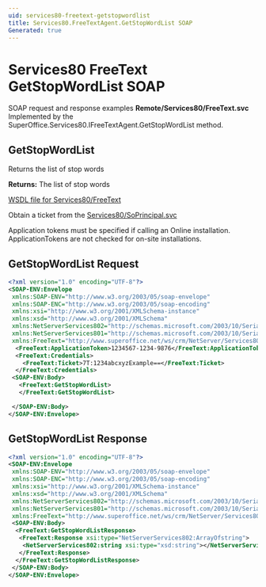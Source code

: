```yaml
---
uid: services80-freetext-getstopwordlist
title: Services80.FreeTextAgent.GetStopWordList SOAP
Generated: true
---
```


# Services80 FreeText GetStopWordList SOAP

SOAP request and response examples **Remote/Services80/FreeText.svc**
Implemented by the <see cref="M:SuperOffice.Services80.IFreeTextAgent.GetStopWordList">SuperOffice.Services80.IFreeTextAgent.GetStopWordList</see> method.

## GetStopWordList

Returns the list of stop words


**Returns:** The list of stop words


[WSDL file for Services80/FreeText](../Services80-FreeText.md)

Obtain a ticket from the [Services80/SoPrincipal.svc](../SoPrincipal/index.md)

Application tokens must be specified if calling an Online installation. ApplicationTokens are not checked for on-site installations.

## GetStopWordList Request

```xml
<?xml version="1.0" encoding="UTF-8"?>
<SOAP-ENV:Envelope
 xmlns:SOAP-ENV="http://www.w3.org/2003/05/soap-envelope"
 xmlns:SOAP-ENC="http://www.w3.org/2003/05/soap-encoding"
 xmlns:xsi="http://www.w3.org/2001/XMLSchema-instance"
 xmlns:xsd="http://www.w3.org/2001/XMLSchema"
 xmlns:NetServerServices802="http://schemas.microsoft.com/2003/10/Serialization/Arrays"
 xmlns:NetServerServices801="http://schemas.microsoft.com/2003/10/Serialization/"
 xmlns:FreeText="http://www.superoffice.net/ws/crm/NetServer/Services80">
  <FreeText:ApplicationToken>1234567-1234-9876</FreeText:ApplicationToken>
  <FreeText:Credentials>
    <FreeText:Ticket>7T:1234abcxyzExample==</FreeText:Ticket>
  </FreeText:Credentials>
 <SOAP-ENV:Body>
   <FreeText:GetStopWordList>
   </FreeText:GetStopWordList>

 </SOAP-ENV:Body>
</SOAP-ENV:Envelope>

```


## GetStopWordList Response

```xml
<?xml version="1.0" encoding="UTF-8"?>
<SOAP-ENV:Envelope
 xmlns:SOAP-ENV="http://www.w3.org/2003/05/soap-envelope"
 xmlns:SOAP-ENC="http://www.w3.org/2003/05/soap-encoding"
 xmlns:xsi="http://www.w3.org/2001/XMLSchema-instance"
 xmlns:xsd="http://www.w3.org/2001/XMLSchema"
 xmlns:NetServerServices802="http://schemas.microsoft.com/2003/10/Serialization/Arrays"
 xmlns:NetServerServices801="http://schemas.microsoft.com/2003/10/Serialization/"
 xmlns:FreeText="http://www.superoffice.net/ws/crm/NetServer/Services80">
 <SOAP-ENV:Body>
  <FreeText:GetStopWordListResponse>
   <FreeText:Response xsi:type="NetServerServices802:ArrayOfstring">
    <NetServerServices802:string xsi:type="xsd:string"></NetServerServices802:string>
   </FreeText:Response>
  </FreeText:GetStopWordListResponse>
 </SOAP-ENV:Body>
</SOAP-ENV:Envelope>

```

